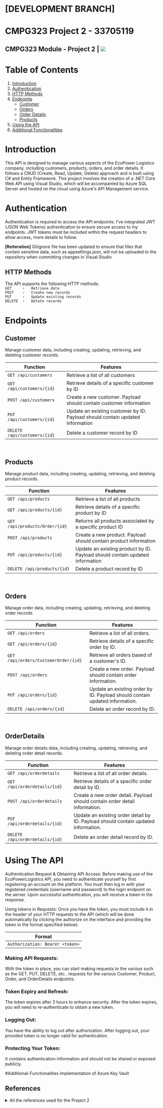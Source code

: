 # <b> [DEVELOPMENT BRANCH]</b>
# CMPG323 Project 2 - 33705119
## CMPG323 Module - Project 2 | <img src="https://badgen.net/badge/ASP.NET/API/?icon=visualstudio"></img>


# Table of Contents
1. [Introduction](#introduction)
2. [Authentication](#authentication)
3. [HTTP Methods](#http-methods)
4. [Endpoints](#endpoints)
   - [Customer](#customer)
   - [Orders](#orders)
   - [Order Details](#orderdetails)
   - [Products](#products)
5. [Using the API](#api-use)
6. [Additional Functionalities](#additional-functionalities)

# Introduction

This API is designed to manage various aspects of the EcoPower Logistics company, including customers, products, orders, and order details. It follows a CRUD (Create, Read, Update, Delete) approach and is built using C# and Entity Framework. This project involves the creation of a .NET Core Web API using Visual Studio, which will be accompanied by Azure SQL Server and hosted on the cloud using Azure's API Management service.

# Authentication
Authentication is required to access the API endpoints. I've integrated JWT (JSON Web Tokens) authentication to ensure secure access to my endpoints. JWT tokens must be included within the request headers to allow access, more details to follow.
</br>

<b>[Reiteration]</b> Gitignore file has been updated to ensure that files that contain sensitive data, such as appsettings.json, will not be uploaded to the repository when committing changes in Visual Studio


## HTTP Methods 
The API supports the following HTTP methods: </br>
```GET     ›   Retrieve data``` </br>
```POST    ›   Create new records``` </br>
```PUT     ›   Update existing records``` </br>
```DELETE  ›   Delete records``` </br>

# Endpoints
## Customer

Manage customer data, including creating, updating, retrieving, and deleting customer records.

|        Function          |                              Features                                         |
|--------------------------|-------------------------------------------------------------------------------|
|```GET /api/customers```  | Retrieve a list of all customers                                              |
|```GET /api/customers/{id}```  | Retrieve details of a specific customer by ID                                 |
|```POST /api/customers```       | Create a new customer. Payload should contain customer information            |
|```PUT /api/customers/{id}```   | Update an existing customer by ID. Payload should contain updated information | 
|```DELETE /api/customers/{id}```| Delete a customer record by ID                                                |

</br>

## Products
Manage product data, including creating, updating, retrieving, and deleting product records.

|        Function          |                              Features                                         |
|--------------------------|-------------------------------------------------------------------------------|
| ```GET /api/products``` | Retrieve a list of all products|
| ```GET /api/products/{id}``` | Retrieve details of a specific product by ID|
| ```GET /api/products/Order/{id}``` | Returns all products associated by a specific product ID|
| ```POST /api/products```  | Create a new product. Payload should contain product information|
| ```PUT /api/products/{id}``` | Update an existing product by ID. Payload should contain updated information|
| ```DELETE /api/products/{id}``` | Delete a product record by ID|
</br>

## Orders
Manage order data, including creating, updating, retrieving, and deleting order records.

|        Function          |                              Features                                         |
|--------------------------|-------------------------------------------------------------------------------|
|```GET /api/orders```| Retrieve a list of all orders.|
|```GET /api/orders/{id}```| Retrieve details of a specific order by ID.|
|```GET /api/orders/CustomerOrder/{id}```| Retrieve all orders based of a customer's ID.|
|```POST /api/orders```| Create a new order. Payload should contain order information.|
|```PUT /api/orders/{id}```| Update an existing order by ID. Payload should contain updated information.|
|```DELETE /api/orders/{id}```| Delete an order record by ID.|


</br>

## OrderDetails
Manage order details data, including creating, updating, retrieving, and deleting order detail records.

|        Function          |                              Features                                         |
|--------------------------|-------------------------------------------------------------------------------|
|```GET /api/orderdetails ```| Retrieve a list of all order details.|
|```GET /api/orderdetails/{id} ```|  Retrieve details of a specific order detail by ID.|
|```POST /api/orderdetails ```| Create a new order detail. Payload should contain order detail information.|
|```PUT /api/orderdetails/{id} ```|  Update an existing order detail by ID. Payload should contain updated information.|
|```DELETE /api/orderdetails/{id} ```|  Delete an order detail record by ID.|

<!---
## Error-Handling
When errors occur, the API will return appropriate error responses with relevant status codes and error messages. Ensure to handle these errors on your end for a smooth user experience.

## Rate Limiting
To prevent abuse, the API has rate limiting in place. Each user has a limited number of requests they can make within a certain time period. If you exceed the limit, you'll receive a rate-limit exceeded response.
-->

# Using The API
Authentication Request & Obtaining API Access:
Before making use of the EcoPowerLogistics API, you need to authenticate yourself by first registering an account on the platform. You must then log in with your registered credentials (username and password) to the login endpoint on the server. Upon successful authentication, you will receive a token in the response.

Using tokens in Requests:
Once you have the token, you must include it in the header of your HTTP requests to the API (which will be done automatically by clicking the authorize on the interface and providing the token in the format specified below):

|Format|
|---------|
|```Authorization: Bearer <token>```|

### Making API Requests:
With the token in place, you can start making requests to the various such as the GET, PUT, DELETE, etc.. requests for the various Customer, Product, Order, and OrderDetails endpoints.

### Token Expiry and Refresh:
The token expires after 3 hours to enhance security. After the token expires, you will need to re-authenticate to obtain a new token.

### Logging Out:
You have the ability to log out after authorization. After logging out, your provided token is no longer valid for authentication.

### Protecting Your Token: 
It contains authentication information and should not be shared or exposed publicly.

#Additional-Functionalities
Implementation of Azure Key Vault

## References
<details>
   <summary>All the references used for the Project 2</summary>
   
* Brabec, M. (2014). Entity Framework rollback and remove bad migration. [online] Stack Overflow. </br>
Available at: [link](https://stackoverflow.com/questions/22680446/entity-framework-rollback-and-remove-bad-migration) ‌[Accessed 18 Aug. 2023].

* andersjanmyr (2008). How can I rename a project folder from within Visual Studio? [online] Stack Overflow. </br>
Available at: [link](https://stackoverflow.com/questions/211241/how-can-i-rename-a-project-folder-from-within-visual-studio) [Accessed 18 Aug. 2023].

* Kumar, M. (2020). CRUD ASP.NET Web API With Entity Framework In ASP.NET MVC. [online] C-sharpcorner.com <br>
Available at: [link](https://www.c-sharpcorner.com/article/crud-Asp-Net-web-api-with-entity-framework-in-Asp-Net-mvc/) [Accessed 19 Aug. 2023].

* S, P.K. (2019). Creating A Web API Project In Visual Studio 2019. [online] C-sharpcorner.com. </br>
Available at: [link](https://www.c-sharpcorner.com/article/creating-a-web-api-project-in-visual-studio-2019/) [Accessed 20 Aug. 2023].

* Mori, A. (2020). What Is Startup Class And Program.cs In ASP.NET Core. [online] C-sharpcorner.com. </br>
Available at: [link](https://www.c-sharpcorner.com/article/what-is-startup-class-and-program-cs-in-asp-net-core/) [Accessed 20 Aug. 2023].

* Redhat.com. (2022). What is an API? [online] </br>
Available at: [link](https://www.redhat.com/en/topics/api/what-are-application-programming-interfaces) [Accessed 20 Aug. 2023].

* hrvn10 (2018). Azure SQL database not found or inaccessible problem. [online] Stack Overflow. </br>
Available at: [link](https://stackoverflow.com/questions/52828391/azure-sql-database-not-found-or-inaccessible-problem) [Accessed 21 Aug. 2023].

* Rick-Anderson (2022). Build RESTful APIs with ASP.NET Web API - ASP.NET 4.x. [online] Microsoft.com. </br>
Available at: [link](https://learn.microsoft.com/en-us/aspnet/web-api/overview/older-versions/build-restful-apis-with-aspnet-web-api) [Accessed 21 Aug. 2023].

* dotnet (2021). Creating a Web API project [3 of 18] | Web APIs for Beginners. YouTube. </br>
Available at: [link](https://www.youtube.com/watch?v=AA5Fyt8sM7Y) [Accessed 31 Aug. 2023].

* SyntaxC4 (2023). Azure App Service documentation - Azure App Service. [online] Microsoft.com. </br>
Available at: [link](https://learn.microsoft.com/en-us/azure/app-service/ ) [Accessed 20 Aug. 2023].

* codemillmatt (2022). Publish an ASP.NET Core web API to Azure API Management with Visual Studio. [online] Microsoft.com </br>
Available at: [link](https://learn.microsoft.com/en-us/aspnet/core/tutorials/publish-to-azure-api-management-using-vs?view=aspnetcore-6.0)  [Accessed 20 Aug. 2023]‌

* Sivakumar (2021). Azure CLI 2.x is not installed on this machine. [online] Stack Overflow. </br>
Available at: [link](https://stackoverflow.com/questions/70461134/azure-cli-2-x-is-not-installed-on-this-machine) [Accessed 24 Aug. 2023].

* tdykstra (2022). Tutorial: Use EF Migrations in an ASP.NET MVC app and deploy to Azure. [online] Microsoft.com. </br>
Available at: [link](https://learn.microsoft.com/en-us/aspnet/mvc/overview/getting-started/getting-started-with-ef-using-mvc/migrations-and-deployment-with-the-entity-framework-in-an-asp-net-mvc-application) [Accessed 28 Aug. 2023].

*  x19 (2014). There is already an object named in the database. [Stack Overflow](StackOverflow.com) </br>
Available at: [link](https://stackoverflow.com/questions/26305273/there-is-already-an-object-named-in-the-database) [Accessed 28 Aug. 2023]. 

* Sheldon Cohen (2022). Consider Enabling Transient Error Resiliency By Adding EnableRetryOnFailure. [online] StackOverflow.com </br>
Available at [link](https://stackoverflow.com/questions/62802173/consider-enabling-transient-error-resiliency-by-adding-enableretryonfailure) [Accessed 28 Aug. 2023].

* resting (2012). Markdown to create pages and table of contents? [online] Stack Overflow.</br>
Available at: [link](https://stackoverflow.com/questions/11948245/markdown-to-create-pages-and-table-of-contents) [Accessed 23 Aug. 2023].

* Yaourt (2021). Some services are not able to be constructed. Error while validating the service descriptor. [online] Stack Overflow. </br>
Available at: [link](https://stackoverflow.com/questions/69198882/some-services-are-not-able-to-be-constructed-error-while-validating-the-service) [Accessed 25 Aug. 2023].
‌
* kimbaudi (2016). Dependency Injection error: Unable to resolve service for type while attempting to activate, while class is registered. [online] Stack Overflow. </br>
Available at: [link](https://stackoverflow.com/questions/40900414/dependency-injection-error-unable-to-resolve-service-for-type-while-attempting) [Accessed 25 Aug. 2023].

* WilliamDAssafMSFT (2023). What is the Azure SQL Database service? - Azure SQL Database. [online] Microsoft.com </br>
Available at: [link](https://learn.microsoft.com/en-us/azure/azure-sql/database/sql-database-paas-overview?view=azuresql) [Accessed 28 Aug. 2023].

* KJBTech (2016). System.InvalidOperationException: Unable to resolve service for type. [online] Stack Overflow. </br>
Available at: [link](https://stackoverflow.com/questions/40265541/system-invalidoperationexception-unable-to-resolve-service-for-type?noredirect=1&lq=1) [Accessed 26 Aug. 2023].

* Rehman, F. (2020). Invalid value for key ‘authentication’. [online] Stack Overflow. </br>
Available at: [link](https://stackoverflow.com/questions/59654712/invalid-value-for-key-authentication) [Accessed 28 Aug. 2023].

* Ibanez1408 (2018). More than one DbContext was found. [online] Stack Overflow. </br>
Available at: [link](https://stackoverflow.com/questions/52311053/more-than-one-dbcontext-was-found) [Accessed 28 Aug. 2023].

* flashsplat (2022). How do I get the DBContext in a class? [online] Stack Overflow. </br>
Available at: [link](https://stackoverflow.com/questions/73781004/how-do-i-get-the-dbcontext-in-a-class?noredirect=1&lq=1) [Accessed 26 Aug. 2023].

* Kovacevic, V. (2017). Unable to resolve service for type while attempting to activate. [online] Stack Overflow. </br>
Available at: [link](https://stackoverflow.com/questions/46930090/unable-to-resolve-service-for-type-while-attempting-to-activate?rq=3) [Accessed 29 Aug. 2023].

* markdefalco (2021). Creating a Web API project [3 of 18]. [online] Microsoft.com. </br>
Available at: [link](https://learn.microsoft.com/en-us/shows/beginners-series-to-web-apis/creating-a-web-api-project-3-of-18--beginners-series-to-web-apis) [Accessed 29 Aug. 2023].

* Nazar Pylyp (2019). .NET Core 3.0 possible object cycle was detected which is not supported. [Stack Overflow](StackOverflow.com) </br>
Available at: [link](https://stackoverflow.com/questions/59199593/net-core-3-0-possible-object-cycle-was-detected-which-is-not-supported)  [Accessed 31 Aug. 2023]

* Microsoft.com. (2022). ASP.net Core API Error (Unable to resolve service for type ‘TapAPI.Models.TodoContext’ while attempting to activate ‘TapAPI.Controllers.TapController’) - Microsoft Q&A. [online] </br>
Available at: [link](https://learn.microsoft.com/en-us/answers/questions/788223/asp-net-core-api-error-(unable-to-resolve-service)) [Accessed 30 Aug. 2023].

</details>
